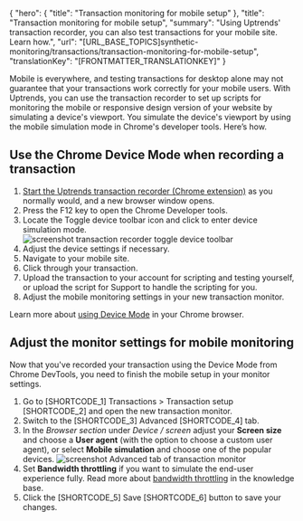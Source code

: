 {
  "hero": {
    "title": "Transaction monitoring for mobile setup"
  },
  "title": "Transaction monitoring for mobile setup",
  "summary": "Using Uptrends' transaction recorder, you can also test transactions for your mobile site. Learn how.",
  "url": "[URL_BASE_TOPICS]synthetic-monitoring/transactions/transaction-monitoring-for-mobile-setup",
  "translationKey": "[FRONTMATTER_TRANSLATIONKEY]"
}

Mobile is everywhere, and testing transactions for desktop alone may not guarantee that your transactions work correctly for your mobile users. With Uptrends, you can use the transaction recorder to set up scripts for monitoring the mobile or responsive design version of your website by simulating a device's viewport. You simulate the device's viewport by using the mobile simulation mode in Chrome's developer tools. Here’s how.

## Use the Chrome Device Mode when recording a transaction

1.  [Start the Uptrends transaction recorder (Chrome extension)]([LINK_URL_1]) as you normally would, and a new browser window opens.
2.  Press the F12 key to open the Chrome Developer tools.
3.  Locate the Toggle device toolbar icon and click to enter device simulation mode.  
    ![screenshot transaction recorder toggle device toolbar]([LINK_URL_2])  
4.  Adjust the device settings if necessary.
5.  Navigate to your mobile site.
6.  Click through your transaction.
7.  Upload the transaction to your account for scripting and testing yourself, or upload the script for Support to handle the scripting for you.
8.  Adjust the mobile monitoring settings in your new transaction monitor.

Learn more about [using Device Mode]([LINK_URL_3]) in your Chrome browser.

## Adjust the monitor settings for mobile monitoring 

Now that you've recorded your transaction using the Device Mode from Chrome DevTools, you need to finish the mobile setup in your monitor settings.

1. Go to [SHORTCODE_1] Transactions > Transaction setup [SHORTCODE_2] and open the new transaction monitor.
2. Switch to the [SHORTCODE_3] Advanced [SHORTCODE_4] tab.
3. In the *Browser section* under *Device / screen* adjust your **Screen size** and choose a **User agent** (with the option to choose a custom user agent), or select **Mobile simulation** and choose one of the popular devices.
  ![screenshot Advanced tab of transaction monitor]([LINK_URL_4])
4. Set **Bandwidth throttling** if you want to simulate the end-user experience fully. Read more about [bandwidth throttling]([LINK_URL_5]) in the knowledge base.
5. Click the [SHORTCODE_5] Save [SHORTCODE_6] button to save your changes.
